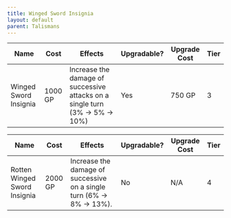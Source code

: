 ```yaml
---
title: Winged Sword Insignia
layout: default
parent: Talismans
---
```



| Name                  | Cost    | Effects                                                                    | Upgradable? | Upgrade Cost | Tier |
| --------------------- | ------- | -------------------------------------------------------------------------- | ----------- | ------------ | ---- |
| Winged Sword Insignia | 1000 GP | Increase the damage of successive attacks on a single turn (3% → 5% → 10%) | Yes         | 750 GP       | 3    |

| Name                         | Cost    | Effects                                                             | Upgradable? | Upgrade Cost | Tier |
| ---------------------------- | ------- | ------------------------------------------------------------------- | ----------- | ------------ | ---- |
| Rotten Winged Sword Insignia | 2000 GP | Increase the damage of successive on a single turn (6% → 8% → 13%). | No          | N/A          | 4    |
